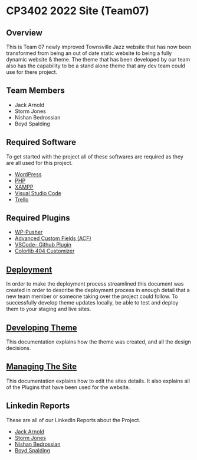 # CP3402 2022 Site (Team07)

## Overview

This is Team 07 newly improved Townsville Jazz website that has now been transformed from being an out of date static website to being a fully dynamic website & theme. The theme that has been developed by our team also has the capability to be a stand alone theme that any dev team could use for there project.  

## Team Members

- Jack Arnold  
- Storm Jones  
- Nishan Bedrossian  
- Boyd Spalding  

## Required Software  

To get started with the project all of these softwares are required as they are all used for this project.  

- [WordPress](https://wordpress.org/download/ "Download WordPress")
- [PHP](https://www.php.net/downloads.php "Download PHP")
- [XAMPP](https://www.apachefriends.org/download.html "Download XAMPP")
- [Visual Studio Code](https://code.visualstudio.com/download "Download VSCode")
- [Trello](https://trello.com/b/qLl13NjG/cp3402-2022-1-site-team07 "Team07 Trello")

## Required Plugins

- [WP-Pusher](https://wppusher.com/ "WP-Pusher")  
- [Advanced Custom Fields (ACF)](https://www.advancedcustomfields.com/ "Advanced Custom Fields (ACF)")
- [VSCode- Github Plugin](https://code.visualstudio.com/docs/editor/github "Download GitHub Plugin")
- [Colorlib 404 Customizer](https://wordpress.org/plugins/colorlib-404-customizer/ "Colorlib 404 Customizer")

## [Deployment](https://github.com/cp3402-students/cp3402-2022-1-site-team07/blob/main/deployment.md "Deployment")  

In order to make the deployment process streamlined this document was created in order to describe the deployment process in enough detail that a new team member or someone taking over the project could follow. To successfully develop theme updates locally, be able to test and deploy them to your staging and live sites.  

## [Developing Theme](https://github.com/cp3402-students/cp3402-2022-1-site-team07/blob/main/deployment.md "Developing Theme")

This documentation explains how the theme was created, and all the design decisions.

## [Managing The Site](https://github.com/cp3402-students/cp3402-2022-1-site-team07/blob/main/site.md "Managing The Site") 

This documentation explains how to edit the sites details. It also explains all of the Plugins that have been used for the website.

## Linkedin Reports  

These are all of our LinkedIn Reports about the Project.  

- [Jack Arnold](https://www.linkedin.com/in/jack-arnold-a933a7215/ "Jack Arnold Linkedin")
- [Storm Jones](https://www.google.com "Storm Jones Linkedin")
- [Nishan Bedrossian](https://www.google.com "Nishan Bedrossian Linkedin")
- [Boyd Spalding](https://www.linkedin.com/in/brad-williams-42a37923a/ "Boyd Spalding Linkedin")
